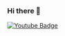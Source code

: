 ### Hi there 👋

  <a href="[your-youtube-URL](https://www.youtube.com/channel/UCCQhN-97srxS5mCWlAnRsdw)">
    <img src="https://img.shields.io/badge/YouTube-red?style=for-the-badge&logo=youtube&logoColor=white" alt="Youtube Badge"/>
  </a>
